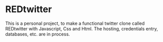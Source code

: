 # REDtwitter
This is a personal project, to make a functional twitter clone called REDtwitter with Javascript, Css and Html. The hosting, credentials entry, databases, etc. are in process.
